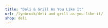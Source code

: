 ```yaml
---
title: "Deli & Grill As You Like It"
url: /lynbrook/deli-and-grill-as-you-like-it/
shop: deli
---
```

